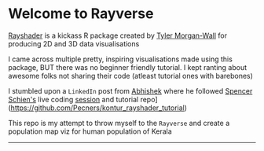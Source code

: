 # Welcome to Rayverse
[Rayshader](https://www.rayshader.com/) is a kickass R package created by [Tyler Morgan-Wall](https://twitter.com/tylermorganwall) for producing 2D and 3D data visualisations

I came across multiple pretty, inspiring visualisations made using this package, BUT there was no beginner friendly tutorial. I kept ranting about awesome folks not sharing their code (atleast tutorial ones with barebones)

I stumbled upon a `LinkedIn` post from [Abhishek](https://github.com/Abhishek7Nayak/rayshaderR_maps) where he followed [Spencer Schien's](https://spencerschien.info/) live coding [session](https://www.youtube.com/watch?app=desktop&v=zgFXVhmKNbU&feature=youtu.be) and tutorial repo](https://github.com/Pecners/kontur_rayshader_tutorial)

This repo is my attempt to throw myself to the `Rayverse` and create a population map viz for human population of Kerala

---

